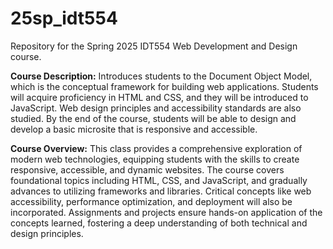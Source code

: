 # 25sp_idt554
Repository for the Spring 2025 IDT554 Web Development and Design course.

**Course Description:**
Introduces students to the Document Object Model, which is the conceptual framework
for building web applications. Students will acquire proficiency in HTML and CSS, and
they will be introduced to JavaScript. Web design principles and accessibility standards
are also studied. By the end of the course, students will be able to design and develop a
basic microsite that is responsive and accessible.

**Course Overview:**
This class provides a comprehensive exploration of modern web technologies, equipping students with the skills to create responsive, accessible, and dynamic websites. The course covers foundational topics including HTML, CSS, and JavaScript, and gradually advances to utilizing frameworks and libraries. Critical concepts like web accessibility, performance optimization, and deployment will also be incorporated. Assignments and projects ensure hands-on application of the concepts learned, fostering a deep understanding of both technical and design principles.

